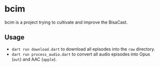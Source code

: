 # bcim

bcim is a project trying to cultivate and improve the BisaCast.

## Usage

- `dart run download.dart` to download all episodes into the `raw` directory.
- `dart run process_audio.dart` to convert all audio episodes into Opus (`out`)
  and AAC (`apple`).

